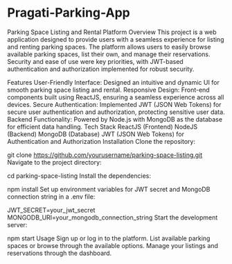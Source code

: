 # Pragati-Parking-App

Parking Space Listing and Rental Platform
Overview
This project is a web application designed to provide users with a seamless experience for listing and renting parking spaces. The platform allows users to easily browse available parking spaces, list their own, and manage their reservations. Security and ease of use were key priorities, with JWT-based authentication and authorization implemented for robust security.

Features
User-Friendly Interface: Designed an intuitive and dynamic UI for smooth parking space listing and rental.
Responsive Design: Front-end components built using ReactJS, ensuring a seamless experience across all devices.
Secure Authentication: Implemented JWT (JSON Web Tokens) for secure user authentication and authorization, protecting sensitive user data.
Backend Functionality: Powered by Node.js with MongoDB as the database for efficient data handling.
Tech Stack
ReactJS (Frontend)
NodeJS (Backend)
MongoDB (Database)
JWT (JSON Web Tokens) for Authentication and Authorization
Installation
Clone the repository:


git clone https://github.com/yourusername/parking-space-listing.git
Navigate to the project directory:


cd parking-space-listing
Install the dependencies:


npm install
Set up environment variables for JWT secret and MongoDB connection string in a .env file:

JWT_SECRET=your_jwt_secret
MONGODB_URI=your_mongodb_connection_string
Start the development server:

npm start
Usage
Sign up or log in to the platform.
List available parking spaces or browse through the available options.
Manage your listings and reservations through the dashboard.
